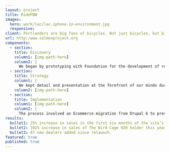 ```yaml
---
layout: project
title: RidePDW
images:
  hero: work/lac/lac-iphone-in-environment.jpg
  responsive:
client: Portlanders are big fans of bicycles. Not just bicycles, but bicycle paraphernalia, eco-friendly transportation,  and pretty much anything related to that culture. We eat it up. So when we came across Portland Design Works, a Portland leader in bicycle accessories in need of a new website, we leapt at the opportunity. They manufacture beautiful, simple bicycle accessories designed for everyday use and they wanted a website that would reflect the quality of their merchandise. We worked carefully and quickly to deliver exactly that.
url: http:/www.salmonproject.org
components:
  - section:
    title: Discovery
    column1: [img-path-here]
    column2: |
      We began by prototyping with Foundation for the development of responsive wireframes and design in the the browser, which helped us avoid cycling through dozens of design iterations early on. The PDW team needed a platform for a wide variety of options. In addition to the online catalog, they also needed a means to share videos of races and events throughout the city. 
  - section:
    title: Strategy
    column1: |
      We kept detail and presentation at the forefront of our minds during this process, working to keep the catalog navigable and visually appealing while providing users with all the detailed specifications necessary to make an informed purchase. On the back end, we planned for a Tumblr integration to meet the on-the-go blogging demands of the site maintainers.  
    column2: [img-path-here]
  - section:
    title: Implementation
    column1: [img-path-here]
    column2: |
      The process involved an Ecommerce migration from Drupal 6 to preserve a long history of customer orders. With a dealer locator built using leaflet, the site provides a mobile-friendly experience for online or in-store shopping. 
results:
  bullet1: 25% increase in sales in the first six months of the site’s re-launch
  bullet2: 102% increase in sales of The Bird Cage H20 holder this year over the same span of time last year.
  bullet3: 47 new dealers added since relaunch
featured: true
published: true
---
```



